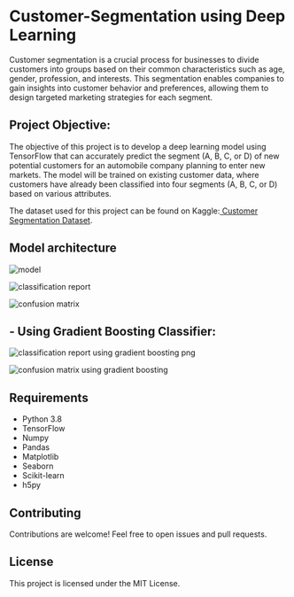# Customer-Segmentation using Deep Learning

Customer segmentation is a crucial process for businesses to divide customers into groups based on their common characteristics such as age, gender, profession, and interests. This segmentation enables companies to gain insights into customer behavior and preferences, allowing them to design targeted marketing strategies for each segment.

## Project Objective:
The objective of this project is to develop a deep learning model using TensorFlow that can accurately predict the segment (A, B, C, or D) of new potential customers for an automobile company planning to enter new markets. The model will be trained on existing customer data, where customers have already been classified into four segments (A, B, C, or D) based on various attributes.

The dataset used for this project can be found on Kaggle:[ Customer Segmentation Dataset](https://www.kaggle.com/datasets/abisheksudarshan/customer-segmentation). 


## Model architecture

![model](https://github.com/lcysff/Customer-Segmentation/assets/141215896/03f87026-6db0-4cd8-9e7a-3a9bc5dfb0ee)

![classification report](https://github.com/lcysff/Customer-Segmentation/assets/141215896/8d67d7de-2854-4216-abca-bc12e2b5decb)

![confusion matrix](https://github.com/lcysff/Customer-Segmentation/assets/141215896/c8bd4e46-7a29-4fbe-ba63-36b5f005fd22)

## - Using Gradient Boosting Classifier:

![classification report using gradient boosting png ](https://github.com/lcysff/Customer-Segmentation/assets/141215896/3d5a5c07-9f10-463f-9234-cf086e0cb657)

![confusion matrix using gradient boosting](https://github.com/lcysff/Customer-Segmentation/assets/141215896/77849884-7ae6-4fef-81a7-48c347ef330a)


## Requirements

- Python 3.8
- TensorFlow
- Numpy
- Pandas
- Matplotlib
- Seaborn
- Scikit-learn
- h5py

## Contributing
Contributions are welcome! Feel free to open issues and pull requests.

## License
This project is licensed under the MIT License.





